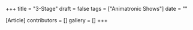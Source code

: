 +++
title = "3-Stage"
draft = false
tags = ["Animatronic Shows"]
date = ""

[Article]
contributors = []
gallery = []
+++